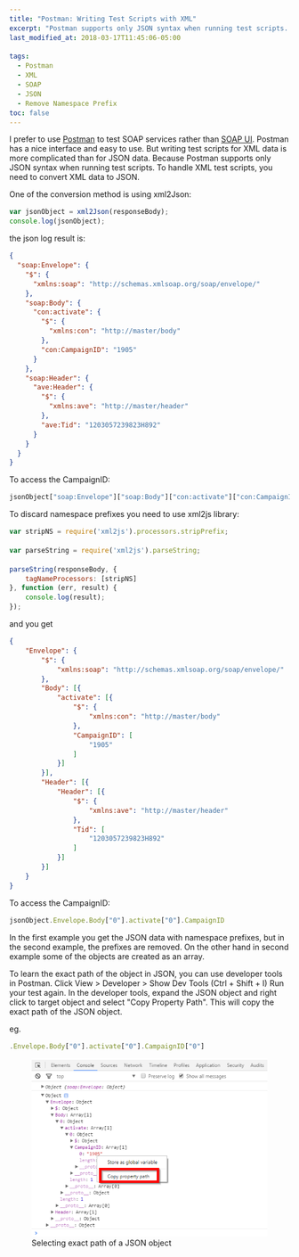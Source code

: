 ```yaml
---
title: "Postman: Writing Test Scripts with XML"
excerpt: "Postman supports only JSON syntax when running test scripts. Writing test script is a little bit more complicated for a XML service than for a JSON service."
last_modified_at: 2018-03-17T11:45:06-05:00

tags: 
  - Postman
  - XML
  - SOAP
  - JSON
  - Remove Namespace Prefix
toc: false
---
```


I prefer to use [Postman](https://www.getpostman.com/) to test SOAP services rather than [SOAP UI](https://www.soapui.org/). Postman has a nice interface and easy to use. But writing test scripts for XML data is more complicated than for JSON data. Because Postman supports only JSON syntax when running test scripts. To handle XML test scripts, you need to convert XML data to JSON. 

One of the conversion method is using xml2Json:

```javascript
var jsonObject = xml2Json(responseBody);
console.log(jsonObject);
```

the json log result is:

```json
{
  "soap:Envelope": {
    "$": {
      "xmlns:soap": "http://schemas.xmlsoap.org/soap/envelope/"
    },
    "soap:Body": {
      "con:activate": {
        "$": {
          "xmlns:con": "http://master/body"
        },
        "con:CampaignID": "1905"
      }
    },
    "soap:Header": {
      "ave:Header": {
        "$": {
          "xmlns:ave": "http://master/header"
        },
        "ave:Tid": "1203057239823H892"
      }
    }
  }
}
```

To access the CampaignID:
```javascript
jsonObject["soap:Envelope"]["soap:Body"]["con:activate"]["con:CampaignID"]
```


To discard namespace prefixes you need to use xml2js library:

```javascript
var stripNS = require('xml2js').processors.stripPrefix;

var parseString = require('xml2js').parseString;

parseString(responseBody, {
    tagNameProcessors: [stripNS]
}, function (err, result) {
    console.log(result);
});
```
and you get 

```json
{
    "Envelope": {
        "$": {
            "xmlns:soap": "http://schemas.xmlsoap.org/soap/envelope/"
        },
        "Body": [{
            "activate": [{
                "$": {
                    "xmlns:con": "http://master/body"
                },
                "CampaignID": [
                    "1905"
                ]
            }]
        }],
        "Header": [{
            "Header": [{
                "$": {
                    "xmlns:ave": "http://master/header"
                },
                "Tid": [
                    "1203057239823H892"
                ]
            }]
        }]
    }
}
```
To access the CampaignID:
```javascript
jsonObject.Envelope.Body["0"].activate["0"].CampaignID
```

In the first example you get the JSON data with namespace prefixes, but in the second example, the prefixes are removed. On the other hand in second example some of the objects are created as an array.

To learn the exact path of the object in JSON, you can use developer tools in Postman. Click View > Developer > Show Dev Tools (Ctrl + Shift + I) Run your test again. In the developer tools, expand the JSON object and right click to target object and select "Copy Property Path". 
This will copy the exact path of the JSON object. 

eg. 
```javascript
.Envelope.Body["0"].activate["0"].CampaignID["0"]
```
<figure><img src="/assets/images/postman-json-exact-path.png">
    <figcaption>Selecting exact path of a JSON object</figcaption>
</figure>
